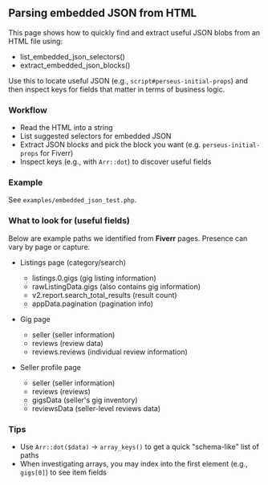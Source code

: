 ## Parsing embedded JSON from HTML

This page shows how to quickly find and extract useful JSON blobs from an HTML file using:
- list_embedded_json_selectors()
- extract_embedded_json_blocks()

Use this to locate useful JSON (e.g., `script#perseus-initial-props`) and then inspect keys for fields that matter
in terms of business logic.

### Workflow

- Read the HTML into a string
- List suggested selectors for embedded JSON
- Extract JSON blocks and pick the block you want (e.g. `perseus-initial-props` for Fiverr)
- Inspect keys (e.g., with `Arr::dot`) to discover useful fields

### Example

See `examples/embedded_json_test.php`.

### What to look for (useful fields)

Below are example paths we identified from **Fiverr** pages. Presence can vary by page or capture.

- Listings page (category/search)
  - listings.0.gigs     (gig listing information)
  - rawListingData.gigs (also contains gig information)
  - v2.report.search_total_results (result count)
  - appData.pagination  (pagination info)

- Gig page
  - seller               (seller information)
  - reviews              (review data)
  - reviews.reviews      (individual review information)

- Seller profile page
  - seller               (seller information)
  - reviews              (reviews)
  - gigsData             (seller's gig inventory)
  - reviewsData          (seller-level reviews data)

### Tips

- Use `Arr::dot($data)` → `array_keys()` to get a quick "schema-like" list of paths
- When investigating arrays, you may index into the first element (e.g., `gigs[0]`) to see item fields